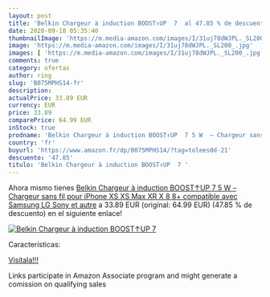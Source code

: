 ```yaml
---
layout: post
title: 'Belkin Chargeur à induction BOOST↑UP  7  al 47.85 % de descuento'
date: 2020-09-18 05:35:40
thumbnailImage: 'https://m.media-amazon.com/images/I/31uj78dWJPL._SL200_.jpg'
image: 'https://m.media-amazon.com/images/I/31uj78dWJPL._SL200_.jpg'
images: [ 'https://m.media-amazon.com/images/I/31uj78dWJPL._SL200_.jpg' ]
comments: true
category: ofertas
author: ring
slug: 'B075MPHS14-fr'
description:
actualPrice: 33.89 EUR
currency: EUR
price: 33.89
comparePrice: 64.99 EUR
inStock: true
prodname: 'Belkin Chargeur à induction BOOST↑UP  7 5 W  – Chargeur sans fil pour iPhone XS  XS Max  XR  X  8  8+  compatible avec Samsung  LG  Sony et autre'
country: 'fr'
buyurl: 'https://www.amazon.fr/dp/B075MPHS14/?tag=tolees0d-21'
descuento: '47.85'
titulo: 'Belkin Chargeur à induction BOOST↑UP  7 '
---
```


Ahora mismo tienes [Belkin Chargeur à induction BOOST↑UP  7 5 W  – Chargeur sans fil pour iPhone XS  XS Max  XR  X  8  8+  compatible avec Samsung  LG  Sony et autre](https://www.amazon.fr/dp/B075MPHS14/?tag=tolees0d-21) a 33.89 EUR (original: 64.99 EUR) (47.85 %  de descuento) en el siguiente enlace!

[![Belkin Chargeur à induction BOOST↑UP  7 ](https://m.media-amazon.com/images/I/31uj78dWJPL._SL200_.jpg)](https://www.amazon.fr/dp/B075MPHS14/?tag=tolees0d-21)

Características:


[Visítala!!!](https://www.amazon.fr/dp/B075MPHS14/?tag=tolees0d-21)

Links participate in Amazon Associate program and might generate a comission on qualifying sales
